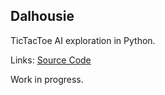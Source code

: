 ## Dalhousie
TicTacToe AI exploration in Python.

Links: [Source Code](https://github.com/ericdingle/dalhousie)

Work in progress.
